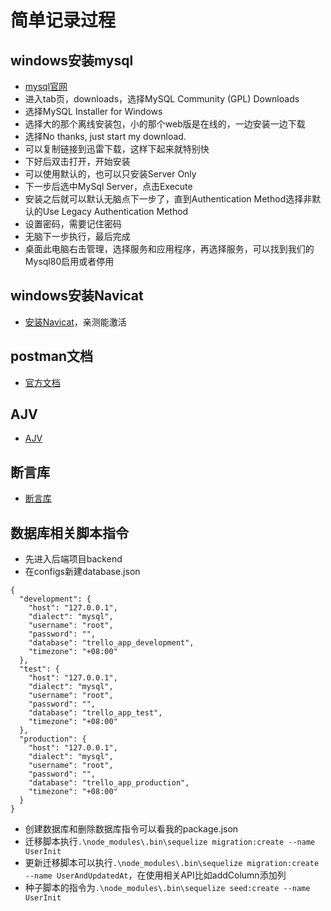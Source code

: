 # 简单记录过程

## windows安装mysql

* [mysql官网](https://www.mysql.com/)
* 进入tab页，downloads，选择MySQL Community (GPL) Downloads
* 选择MySQL Installer for Windows
* 选择大的那个离线安装包，小的那个web版是在线的，一边安装一边下载
* 选择No thanks, just start my download. 
* 可以复制链接到迅雷下载，这样下起来就特别快
* 下好后双击打开，开始安装
* 可以使用默认的，也可以只安装Server Only
* 下一步后选中MySql Server，点击Execute
* 安装之后就可以默认无脑点下一步了，直到Authentication Method选择非默认的Use Legacy Authentication Method
* 设置密码，需要记住密码
* 无脑下一步执行，最后完成
* 桌面此电脑右击管理，选择服务和应用程序，再选择服务，可以找到我们的Mysql80启用或者停用

## windows安装Navicat

* [安装Navicat](https://juejin.im/post/5bc89b3d6fb9a05cea7fbff0)，亲测能激活

## postman文档

* [官方文档](https://learning.postman.com/)

## AJV

* [AJV](https://ajv.js.org/)

## 断言库

* [断言库](https://www.chaijs.com/api/)

## 数据库相关脚本指令

* 先进入后端项目backend
* 在configs新建database.json
```
{
  "development": {
    "host": "127.0.0.1",
    "dialect": "mysql",
    "username": "root",
    "password": "",
    "database": "trello_app_development",
    "timezone": "+08:00"
  },
  "test": {
    "host": "127.0.0.1",
    "dialect": "mysql",
    "username": "root",
    "password": "",
    "database": "trello_app_test",
    "timezone": "+08:00"
  },
  "production": {
    "host": "127.0.0.1",
    "dialect": "mysql",
    "username": "root",
    "password": "",
    "database": "trello_app_production",
    "timezone": "+08:00"
  }
}
```
* 创建数据库和删除数据库指令可以看我的package.json
* 迁移脚本执行`.\node_modules\.bin\sequelize migration:create --name UserInit`
* 更新迁移脚本可以执行`.\node_modules\.bin\sequelize migration:create --name UserAndUpdatedAt`，在使用相关API比如addColumn添加列
* 种子脚本的指令为`.\node_modules\.bin\sequelize seed:create --name UserInit`


